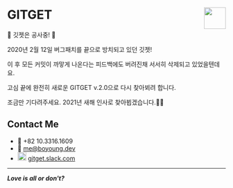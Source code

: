 # GITGET <img src = "https://github.com/fimuxd/GITGET/blob/master/GITGET/Assets.xcassets/GitgetLogo.imageset/noname-2.png?raw=true" width = 50 align = right>

🚧 깃젯은 공사중! 🚧

2020년 2월 12일 버그패치를 끝으로 방치되고 있던 깃젯!

이 후 모든 커밋이 까맣게 나온다는 피드백에도 버려진채 서서히 삭제되고 있었을텐데요.

고심 끝에 완전히 새로운 GITGET v.2.0으로 다시 찾아뵈려 합니다.

조금만 기다려주세요. 2021년 새해 인사로 찾아뵙겠습니다.🙇🏼 

## Contact Me
- 📱 +82 10.3316.1609
- 📧 me@boyoung.dev
- <img src = "https://assets.brandfolder.com/osogig-6gybeo-1fxfn9/original/Slack%20App%20Icon.png" width = 20> [gitget.slack.com](https://gitget.slack.com/messages)

***
***Love is all or don't?***
